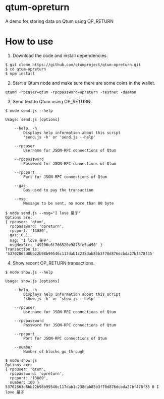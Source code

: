 # qtum-opreturn
A demo for storing data on Qtum using OP_RETURN

# How to use
1. Download the code and install dependencies.
```
$ git clone https://github.com/qtumproject/qtum-opreturn.git
$ cd qtum-opreturn
$ npm install
```

2. Start a Qtum node and make sure there are some coins in the wallet.
```
qtumd -rpcuser=qtum -rpcpassword=opreturn -testnet -daemon
```

3. Send text to Qtum using OP_RETURN.
```
$ node send.js --help

Usage: send.js [options]

	--help, -h
		Displays help information about this script
		'send.js -h' or 'send.js --help'

	--rpcuser
		Username for JSON-RPC connections of Qtum

	--rpcpassword
		Password for JSON-RPC connections of Qtum

	--rpcport
		Port for JSON-RPC connections of Qtum

	--gas
		Gas used to pay the transaction

	--msg
		Message to be sent, no more than 80 byte

$ node send.js --msg="I love 量子"
Options are:
{ rpcuser: 'qtum',
  rpcpassword: 'opreturn',
  rpcport: '13889',
  gas: 0.1,
  msg: 'I love 量子',
  msgHexStr: '49206c6f766520e9878fe5ad90' }
Transaction is:
'53702863d8bb22b98b99546c117dab1c238dab85b3f70d876dcbda27bf478f35'
```

4. Show recent OP_RETURN transactions.
```
$ node show.js --help

Usage: show.js [options]

	--help, -h
		Displays help information about this script
		'show.js -h' or 'show.js --help'

	--rpcuser
		Username for JSON-RPC connections of Qtum

	--rpcpassword
		Password for JSON-RPC connections of Qtum

	--rpcport
		Port for JSON-RPC connections of Qtum

	--number
		Number of blocks go through

$ node show.js
Options are:
{ rpcuser: 'qtum',
  rpcpassword: 'opreturn',
  rpcport: '13889',
  number: 100 }
53702863d8bb22b98b99546c117dab1c238dab85b3f70d876dcbda27bf478f35 0 I love 量子
```